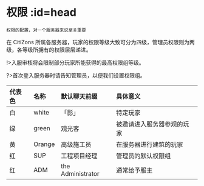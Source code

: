 # 权限 :id=head

<small>权限的配置，对一个服务器来说至关重要</small>

在 CitiZons 所属各服务器，玩家的权限等级大致可分为四级，管理员权限则为两级，各等级所拥有的权限层层递进。

!>入服审核将会限制部分玩家所能获得的最高权限组等级。

?>首次登入服务器时请告知管理员，以便我们设置权限组。


| 代表色 | 名称 | 默认聊天前缀 | 具体意义 |
| :--- | :--- | :--- | :--- |
| 白 | white | 「影」 | 特定玩家 |
| 绿 | green | 观光客 | 被邀请进入服务器参观的玩家 |
| 黄 | Orange | 高级施工员 | 在服务器进行建筑的玩家 |
| 红 | SUP | 工程项目经理 | 管理员的默认权限组 |
| 红 | ADM | the Administrator | 通常给予服主 |
